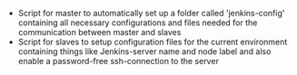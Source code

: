 - Script for master to automatically set up a folder called
  'jenkins-config' containing all necessary configurations and files
  needed for the communication between master and slaves
- Script for slaves to setup configuration files for the current
  environment containing things like Jenkins-server name and node label
  and also enable a password-free ssh-connection to the server
